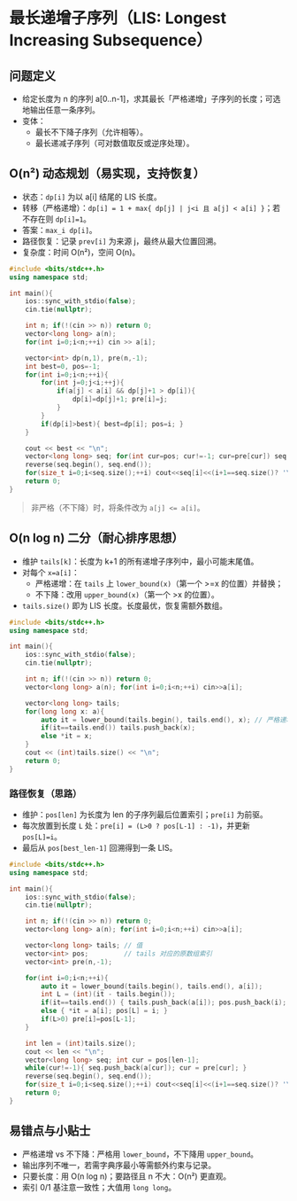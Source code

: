 # 最长递增子序列（LIS: Longest Increasing Subsequence）

## 问题定义
- 给定长度为 n 的序列 a[0..n-1]，求其最长「严格递增」子序列的长度；可选地输出任意一条序列。
- 变体：
  - 最长不下降子序列（允许相等）。
  - 最长递减子序列（可对数值取反或逆序处理）。

## O(n²) 动态规划（易实现，支持恢复）
- 状态：`dp[i]` 为以 a[i] 结尾的 LIS 长度。
- 转移（严格递增）：`dp[i] = 1 + max{ dp[j] | j<i 且 a[j] < a[i] }`；若不存在则 `dp[i]=1`。
- 答案：`max_i dp[i]`。
- 路径恢复：记录 `prev[i]` 为来源 j，最终从最大位置回溯。
- 复杂度：时间 O(n²)，空间 O(n)。

```cpp
#include <bits/stdc++.h>
using namespace std;

int main(){
    ios::sync_with_stdio(false);
    cin.tie(nullptr);

    int n; if(!(cin >> n)) return 0;
    vector<long long> a(n);
    for(int i=0;i<n;++i) cin >> a[i];

    vector<int> dp(n,1), pre(n,-1);
    int best=0, pos=-1;
    for(int i=0;i<n;++i){
        for(int j=0;j<i;++j){
            if(a[j] < a[i] && dp[j]+1 > dp[i]){
                dp[i]=dp[j]+1; pre[i]=j;
            }
        }
        if(dp[i]>best){ best=dp[i]; pos=i; }
    }

    cout << best << "\n";
    vector<long long> seq; for(int cur=pos; cur!=-1; cur=pre[cur]) seq.push_back(a[cur]);
    reverse(seq.begin(), seq.end());
    for(size_t i=0;i<seq.size();++i) cout<<seq[i]<<(i+1==seq.size()? '\n':' ');
    return 0;
}
```

> 非严格（不下降）时，将条件改为 `a[j] <= a[i]`。

## O(n log n) 二分（耐心排序思想）
- 维护 `tails[k]`：长度为 k+1 的所有递增子序列中，最小可能末尾值。
- 对每个 `x=a[i]`：
  - 严格递增：在 `tails` 上 `lower_bound(x)`（第一个 >=x 的位置）并替换；
  - 不下降：改用 `upper_bound(x)`（第一个 >x 的位置）。
- `tails.size()` 即为 LIS 长度。长度最优，恢复需额外数组。

```cpp
#include <bits/stdc++.h>
using namespace std;

int main(){
    ios::sync_with_stdio(false);
    cin.tie(nullptr);

    int n; if(!(cin >> n)) return 0;
    vector<long long> a(n); for(int i=0;i<n;++i) cin>>a[i];

    vector<long long> tails;
    for(long long x: a){
        auto it = lower_bound(tails.begin(), tails.end(), x); // 严格递增
        if(it==tails.end()) tails.push_back(x);
        else *it = x;
    }
    cout << (int)tails.size() << "\n";
    return 0;
}
```

### 路径恢复（思路）
- 维护：`pos[len]` 为长度为 len 的子序列最后位置索引；`pre[i]` 为前驱。
- 每次放置到长度 `L` 处：`pre[i] = (L>0 ? pos[L-1] : -1)`，并更新 `pos[L]=i`。
- 最后从 `pos[best_len-1]` 回溯得到一条 LIS。

```cpp
#include <bits/stdc++.h>
using namespace std;

int main(){
    ios::sync_with_stdio(false);
    cin.tie(nullptr);

    int n; if(!(cin >> n)) return 0;
    vector<long long> a(n); for(int i=0;i<n;++i) cin>>a[i];

    vector<long long> tails; // 值
    vector<int> pos;         // tails 对应的原数组索引
    vector<int> pre(n,-1);

    for(int i=0;i<n;++i){
        auto it = lower_bound(tails.begin(), tails.end(), a[i]);
        int L = (int)(it - tails.begin());
        if(it==tails.end()) { tails.push_back(a[i]); pos.push_back(i); }
        else { *it = a[i]; pos[L] = i; }
        if(L>0) pre[i]=pos[L-1];
    }

    int len = (int)tails.size();
    cout << len << "\n";
    vector<long long> seq; int cur = pos[len-1];
    while(cur!=-1){ seq.push_back(a[cur]); cur = pre[cur]; }
    reverse(seq.begin(), seq.end());
    for(size_t i=0;i<seq.size();++i) cout<<seq[i]<<(i+1==seq.size()? '\n':' ');
    return 0;
}
```

## 易错点与小贴士
- 严格递增 vs 不下降：严格用 `lower_bound`，不下降用 `upper_bound`。
- 输出序列不唯一，若需字典序最小等需额外约束与记录。
- 只要长度：用 O(n log n)；要路径且 n 不大：O(n²) 更直观。
- 索引 0/1 基注意一致性；大值用 `long long`。